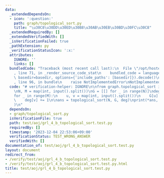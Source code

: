 ```yaml
---
data:
  _extendedDependsOn:
  - icon: ':question:'
    path: graph/topological_sort.py
    title: "\u30C8\u30DD\u30ED\u30B8\u30AB\u30EB\u30BD\u30FC\u30C8"
  _extendedRequiredBy: []
  _extendedVerifiedWith: []
  _isVerificationFailed: true
  _pathExtension: py
  _verificationStatusIcon: ':x:'
  attributes:
    IGNORE: ''
    links: []
  bundledCode: "Traceback (most recent call last):\n  File \"/opt/hostedtoolcache/PyPy/3.10.13/x64/lib/pypy3.10/site-packages/onlinejudge_verify/documentation/build.py\"\
    , line 71, in _render_source_code_stat\n    bundled_code = language.bundle(stat.path,\
    \ basedir=basedir, options={'include_paths': [basedir]}).decode()\n  File \"/opt/hostedtoolcache/PyPy/3.10.13/x64/lib/pypy3.10/site-packages/onlinejudge_verify/languages/python.py\"\
    , line 96, in bundle\n    raise NotImplementedError\nNotImplementedError\n"
  code: "# verification-helper: IGNORE\n\nfrom graph.topological_sort import topological_sort\n\
    \nN, M = map(int, input().split())\nG = [[] for _ in range(N)]\ndeg = [0] * N\n\
    for _ in range(M):\n    u, v = map(int, input().split())\n    G[u].append(v)\n\
    \    deg[v] += 1\n\nans = topological_sort(N, G, deg)\nprint(*ans, sep=\"\\n\"\
    )\n"
  dependsOn:
  - graph/topological_sort.py
  isVerificationFile: true
  path: test/aoj/grl_4_b_topological_sort.test.py
  requiredBy: []
  timestamp: '2023-12-04 22:53:06+09:00'
  verificationStatus: TEST_WRONG_ANSWER
  verifiedWith: []
documentation_of: test/aoj/grl_4_b_topological_sort.test.py
layout: document
redirect_from:
- /verify/test/aoj/grl_4_b_topological_sort.test.py
- /verify/test/aoj/grl_4_b_topological_sort.test.py.html
title: test/aoj/grl_4_b_topological_sort.test.py
---
```

